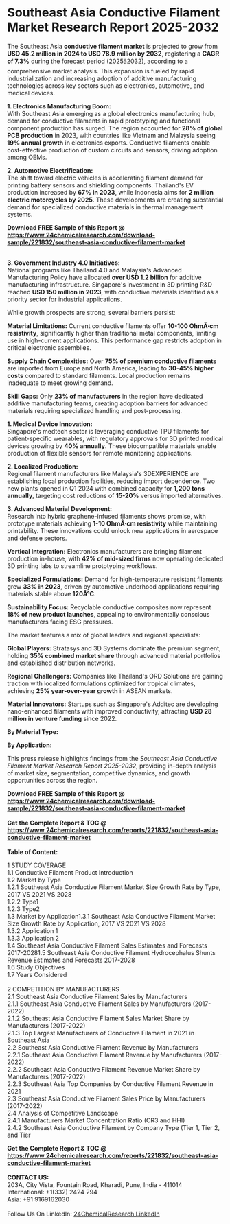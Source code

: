<h1>Southeast Asia Conductive Filament Market Research Report 2025-2032</h1><p>The Southeast Asia <strong>conductive filament market</strong> is projected to grow from <strong>USD 45.2 million in 2024 to USD 78.9 million by 2032</strong>, registering a <strong>CAGR of 7.3%</strong> during the forecast period (2025â2032), according to a comprehensive market analysis. This expansion is fueled by rapid industrialization and increasing adoption of additive manufacturing technologies across key sectors such as electronics, automotive, and medical devices.</p><p><strong>1. Electronics Manufacturing Boom:</strong><br>
With Southeast Asia emerging as a global electronics manufacturing hub, demand for conductive filaments in rapid prototyping and functional component production has surged. The region accounted for <strong>28% of global PCB production</strong> in 2023, with countries like Vietnam and Malaysia seeing <strong>19% annual growth</strong> in electronics exports. Conductive filaments enable cost-effective production of custom circuits and sensors, driving adoption among OEMs.</p><p><strong>2. Automotive Electrification:</strong><br>
The shift toward electric vehicles is accelerating filament demand for printing battery sensors and shielding components. Thailand's EV production increased by <strong>67% in 2023</strong>, while Indonesia aims for <strong>2 million electric motorcycles by 2025</strong>. These developments are creating substantial demand for specialized conductive materials in thermal management systems.</p><div><b>Download FREE Sample of this Report @ 
            <a href="https://www.24chemicalresearch.com/download-sample/221832/southeast-asia-conductive-filament-market">
            https://www.24chemicalresearch.com/download-sample/221832/southeast-asia-conductive-filament-market</a></b></div><br><p><strong>3. Government Industry 4.0 Initiatives:</strong><br>
National programs like Thailand 4.0 and Malaysia's Advanced Manufacturing Policy have allocated <strong>over USD 1.2 billion</strong> for additive manufacturing infrastructure. Singapore's investment in 3D printing R&amp;D reached <strong>USD 150 million in 2023</strong>, with conductive materials identified as a priority sector for industrial applications.</p><p>While growth prospects are strong, several barriers persist:</p><p><strong>Material Limitations:</strong> Current conductive filaments offer <strong>10-100 OhmÂ·cm resistivity</strong>, significantly higher than traditional metal components, limiting use in high-current applications. This performance gap restricts adoption in critical electronic assemblies.</p><p><strong>Supply Chain Complexities:</strong> Over <strong>75% of premium conductive filaments</strong> are imported from Europe and North America, leading to <strong>30-45% higher costs</strong> compared to standard filaments. Local production remains inadequate to meet growing demand.</p><p><strong>Skill Gaps:</strong> Only <strong>23% of manufacturers</strong> in the region have dedicated additive manufacturing teams, creating adoption barriers for advanced materials requiring specialized handling and post-processing.</p><p><strong>1. Medical Device Innovation:</strong><br>
Singapore's medtech sector is leveraging conductive TPU filaments for patient-specific wearables, with regulatory approvals for 3D printed medical devices growing by <strong>40% annually</strong>. These biocompatible materials enable production of flexible sensors for remote monitoring applications.</p><p><strong>2. Localized Production:</strong><br>
Regional filament manufacturers like Malaysia's 3DEXPERIENCE are establishing local production facilities, reducing import dependence. Two new plants opened in Q1 2024 with combined capacity for <strong>1,200 tons annually</strong>, targeting cost reductions of <strong>15-20%</strong> versus imported alternatives.</p><p><strong>3. Advanced Material Development:</strong><br>
Research into hybrid graphene-infused filaments shows promise, with prototype materials achieving <strong>1-10 OhmÂ·cm resistivity</strong> while maintaining printability. These innovations could unlock new applications in aerospace and defense sectors.</p><p><strong>Vertical Integration:</strong> Electronics manufacturers are bringing filament production in-house, with <strong>42% of mid-sized firms</strong> now operating dedicated 3D printing labs to streamline prototyping workflows.</p><p><strong>Specialized Formulations:</strong> Demand for high-temperature resistant filaments grew <strong>33% in 2023</strong>, driven by automotive underhood applications requiring materials stable above <strong>120Â°C</strong>.</p><p><strong>Sustainability Focus:</strong> Recyclable conductive composites now represent <strong>18% of new product launches</strong>, appealing to environmentally conscious manufacturers facing ESG pressures.</p><p>The market features a mix of global leaders and regional specialists:</p><p><strong>Global Players:</strong> Stratasys and 3D Systems dominate the premium segment, holding <strong>35% combined market share</strong> through advanced material portfolios and established distribution networks.</p><p><strong>Regional Challengers:</strong> Companies like Thailand's ORD Solutions are gaining traction with localized formulations optimized for tropical climates, achieving <strong>25% year-over-year growth</strong> in ASEAN markets.</p><p><strong>Material Innovators:</strong> Startups such as Singapore's Additec are developing nano-enhanced filaments with improved conductivity, attracting <strong>USD 28 million in venture funding</strong> since 2022.</p><p><strong>By Material Type:</strong></p><p><strong>By Application:</strong></p><p>This press release highlights findings from the <em>Southeast Asia Conductive Filament Market Research Report 2025-2032</em>, providing in-depth analysis of market size, segmentation, competitive dynamics, and growth opportunities across the region.</p><div><b>Download FREE Sample of this Report @ 
            <a href="https://www.24chemicalresearch.com/download-sample/221832/southeast-asia-conductive-filament-market">
            https://www.24chemicalresearch.com/download-sample/221832/southeast-asia-conductive-filament-market</a></b></div><br><div><b>Get the Complete Report & TOC @ 
            <a href="https://www.24chemicalresearch.com/reports/221832/southeast-asia-conductive-filament-market">
            https://www.24chemicalresearch.com/reports/221832/southeast-asia-conductive-filament-market</a></b></div><br>
            <b>Table of Content:</b><p>1 STUDY COVERAGE<br />
1.1 Conductive Filament Product Introduction<br />
1.2 Market by Type<br />
1.2.1 Southeast Asia Conductive Filament Market Size Growth Rate by Type, 2017 VS 2021 VS 2028<br />
1.2.2 Type1<br />
1.2.3 Type2<br />
1.3 Market by Application1.3.1 Southeast Asia Conductive Filament  Market Size Growth Rate by Application, 2017 VS 2021 VS 2028<br />
1.3.2 Application 1<br />
1.3.3 Application 2<br />
1.4 Southeast Asia Conductive Filament  Sales Estimates and Forecasts 2017-20281.5 Southeast Asia Conductive Filament Hydrocephalus Shunts Revenue Estimates and Forecasts 2017-2028<br />
1.6 Study Objectives<br />
1.7 Years Considered<br />
<br />
2 COMPETITION BY MANUFACTURERS<br />
2.1 Southeast Asia Conductive Filament Sales by Manufacturers<br />
2.1.1 Southeast Asia Conductive Filament Sales by Manufacturers (2017-2022)<br />
2.1.2 Southeast Asia Conductive Filament Sales Market Share by Manufacturers (2017-2022)<br />
2.1.3 Top Largest Manufacturers of  Conductive Filament in 2021 in Southeast Asia<br />
2.2 Southeast Asia Conductive Filament Revenue by Manufacturers<br />
2.2.1 Southeast Asia Conductive Filament Revenue by Manufacturers (2017-2022)<br />
2.2.2 Southeast Asia Conductive Filament Revenue Market Share by Manufacturers (2017-2022)<br />
2.2.3 Southeast Asia Top Companies by Conductive Filament Revenue in 2021<br />
2.3 Southeast Asia Conductive Filament Sales Price by Manufacturers (2017-2022)<br />
2.4 Analysis of Competitive Landscape<br />
2.4.1 Manufacturers Market Concentration Ratio (CR3 and HHI)<br />
2.4.2 Southeast Asia Conductive Filament by Company Type (Tier 1, Tier 2, and Tier</p><div><b>Get the Complete Report & TOC @ 
            <a href="https://www.24chemicalresearch.com/reports/221832/southeast-asia-conductive-filament-market">
            https://www.24chemicalresearch.com/reports/221832/southeast-asia-conductive-filament-market</a></b></div><br><b>CONTACT US:</b><br>
            203A, City Vista, Fountain Road, Kharadi, Pune, India - 411014<br>
            International: +1(332) 2424 294<br>
            Asia: +91 9169162030 <br><br>
            Follow Us On LinkedIn: <a href="https://www.linkedin.com/company/24chemicalresearch/">24ChemicalResearch LinkedIn</a>